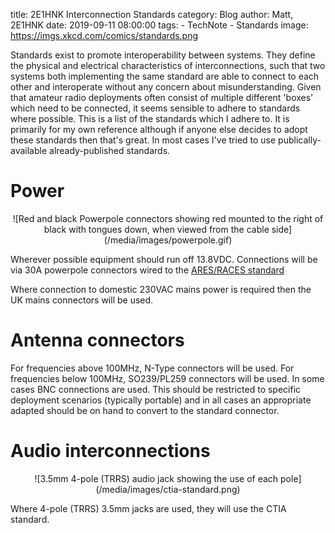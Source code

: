 title: 2E1HNK Interconnection Standards
category: Blog
author: Matt, 2E1HNK
date: 2019-09-11 08:00:00
tags:
    - TechNote
    - Standards
image: https://imgs.xkcd.com/comics/standards.png


Standards exist to promote interoperability between systems. They define the physical and electrical characteristics of interconnections, such that two systems both implementing the same standard are able to connect to each other and interoperate without any concern about misunderstanding. Given that amateur radio deployments often consist of multiple different 'boxes' which need to be connected, it seems sensible to adhere to standards where possible. This is a list of the standards which I adhere to. It is primarily for my own reference although if anyone else decides to adopt these standards then that's great. In most cases I've tried to use publically-available already-published standards.


Power
=====

<center>
  ![Red and black Powerpole connectors showing red mounted to the right of black with tongues down, when viewed from the cable side](/media/images/powerpole.gif)
</center>

Wherever possible equipment should run off 13.8VDC. Connections will be via 30A powerpole connectors wired to the [ARES/RACES standard](http://www.westmountainradio.com/kb_view_topic.php?id=ST166)

Where connection to domestic 230VAC mains power is required then the UK mains connectors will be used.

Antenna connectors
==================

For frequencies above 100MHz, N-Type connectors will be used. For frequencies below 100MHz, SO239/PL259 connectors will be used. In some cases BNC connections are used. This should be restricted to specific deployment scenarios (typically portable) and in all cases an appropriate adapted should be on hand to convert to the standard connector.

Audio interconnections
======================

<center>
  ![3.5mm 4-pole (TRRS) audio jack showing the use of each pole](/media/images/ctia-standard.png)
</center>

Where 4-pole (TRRS) 3.5mm jacks are used, they will use the CTIA standard.
